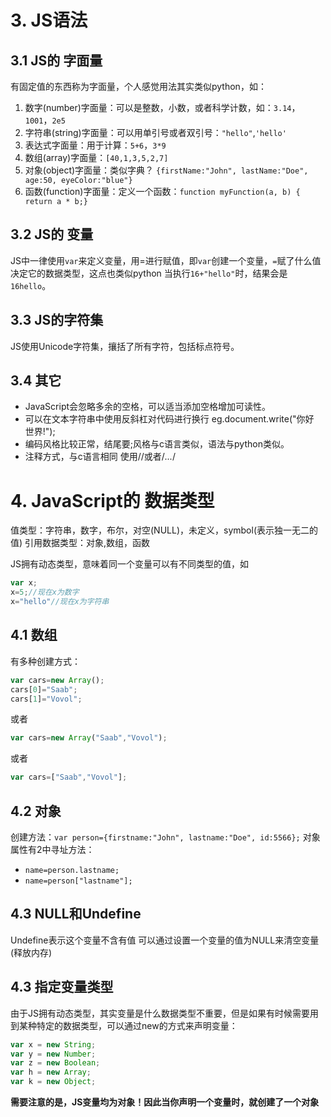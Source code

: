 # 3. JS语法
## 3.1 JS的 __字面量__
有固定值的东西称为字面量，个人感觉用法其实类似python，如：
1. 数字(number)字面量：可以是整数，小数，或者科学计数，如：`3.14`，`1001`，`2e5`
2. 字符串(string)字面量：可以用单引号或者双引号：`"hello"`,`'hello'`
3. 表达式字面量：用于计算：`5+6`，`3*9`
4. 数组(array)字面量：`[40,1,3,5,2,7]`
5. 对象(object)字面量：类似字典？ `{firstName:"John", lastName:"Doe", age:50, eyeColor:"blue"}`
6. 函数(function)字面量：定义一个函数：`function myFunction(a, b) { return a * b;}`

## 3.2 JS的 __变量__
JS中一律使用`var`来定义变量，用=进行赋值，即`var`创建一个变量，`=`赋了什么值决定它的数据类型，这点也类似python
当执行`16+"hello"`时，结果会是`16hello`。

## 3.3 JS的字符集
JS使用Unicode字符集，攘括了所有字符，包括标点符号。

## 3.4 其它
* JavaScript会忽略多余的空格，可以适当添加空格增加可读性。
* 可以在文本字符串中使用反斜杠对代码进行换行
  eg.document.write("你好 \
  世界!");
* 编码风格比较正常，结尾要;风格与c语言类似，语法与python类似。
* 注释方式，与c语言相同 使用//或者/*...*/

# 4. JavaScript的 数据类型
值类型：字符串，数字，布尔，对空(NULL)，未定义，symbol(表示独一无二的值)
引用数据类型：对象,数组，函数

JS拥有动态类型，意味着同一个变量可以有不同类型的值，如
~~~js
var x;
x=5;//现在x为数字
x="hello"//现在x为字符串
~~~

## 4.1 数组
有多种创建方式：
~~~js
var cars=new Array();
cars[0]="Saab";
cars[1]="Vovol";
~~~
或者
~~~js
var cars=new Array("Saab","Vovol");
~~~
或者
~~~js
var cars=["Saab","Vovol"];
~~~

## 4.2 对象
创建方法：`var person={firstname:"John", lastname:"Doe", id:5566};`
对象属性有2中寻址方法：
* `name=person.lastname;`
* `name=person["lastname"];`

## 4.3 NULL和Undefine
Undefine表示这个变量不含有值
可以通过设置一个变量的值为NULL来清空变量(释放内存)

## 4.3 指定变量类型
由于JS拥有动态类型，其实变量是什么数据类型不重要，但是如果有时候需要用到某种特定的数据类型，可以通过new的方式来声明变量：
~~~js
var x = new String;
var y = new Number;
var z = new Boolean;
var h = new Array;
var k = new Object;
~~~
__需要注意的是，JS变量均为对象！因此当你声明一个变量时，就创建了一个对象__

